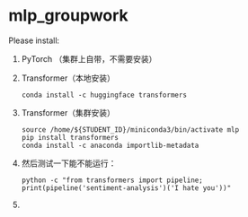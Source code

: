 # mlp_groupwork

Please install:

1. PyTorch （集群上自带，不需要安装）

2. Transformer（本地安装）

   ```
   conda install -c huggingface transformers
   ```

3. Transformer（集群安装）

   ```
   source /home/${STUDENT_ID}/miniconda3/bin/activate mlp
   pip install transformers
   conda install -c anaconda importlib-metadata
   ```

4. 然后测试一下能不能运行：

   ```
   python -c "from transformers import pipeline; print(pipeline('sentiment-analysis')('I hate you'))"
   ```

5. 